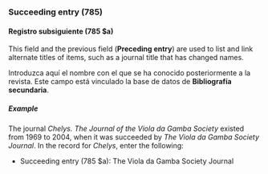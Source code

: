 ### Succeeding entry (785)

#### Registro subsiguiente (785 $a)

This field and the previous field (**Preceding entry**) are used to list and link alternate titles of items, such as a journal title that has changed names.

Introduzca aquí el nombre con el que se ha conocido posteriormente a la revista. Este campo está vinculado la base de datos de **Bibliografía secundaria**.

##### Example

The journal _Chelys. The Journal of the Viola da Gamba Society_ existed from 1969 to 2004, when it was succeeded by _The Viola da Gamba Society Journal_. In the record for _Chelys_, enter the following:

- Succeeding entry (785 $a): The Viola da Gamba Society Journal
